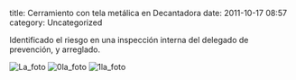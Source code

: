 title:    Cerramiento con tela metálica en Decantadora
date:     2011-10-17 08:57
category: Uncategorized

Identificado el riesgo en una inspección interna del delegado de
prevención, y arreglado.

![La\_foto](http://axaragua.files.wordpress.com/2011/10/la_foto21.jpg)
![0la\_foto](http://axaragua.files.wordpress.com/2011/10/0la_foto2.jpg)
![1la\_foto](http://axaragua.files.wordpress.com/2011/10/1la_foto.jpg)
